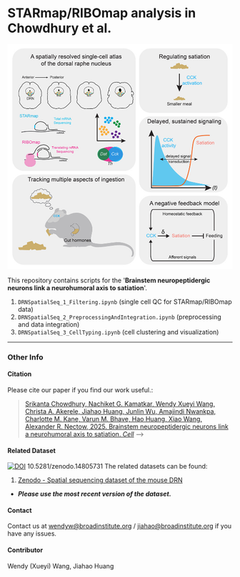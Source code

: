 # STARmap/RIBOmap analysis in Chowdhury et al.

![image](.example_image.jpg)

This repository contains scripts for the '**Brainstem neuropeptidergic neurons link a neurohumoral axis to satiation**'. 

1. ```DRNSpatialSeq_1_Filtering.ipynb``` (single cell QC for STARmap/RIBOmap data)
2. ```DRNSpatialSeq_2_PreprocessingAndIntegration.ipynb``` (preprocessing and data integration)
3. ```DRNSpatialSeq_3_CellTyping.ipynb``` (cell clustering and visualization)

***

### Other Info

#### Citation

Please cite our paper if you find our work useful.: 

> [Srikanta Chowdhury, Nachiket G. Kamatkar, Wendy Xueyi Wang, Christa A. Akerele, Jiahao Huang, Junlin Wu, Amajindi Nwankpa, Charlotte M. Kane, Varun M. Bhave, Hao Huang, Xiao Wang, Alexander R. Nectow, 2025. Brainstem neuropeptidergic neurons link a neurohumoral axis to satiation. *Cell*](https://www.cell.com/cell/fulltext/S0092-8674(25)00047-9) -->

#### Related Dataset
[![DOI](https://zenodo.org/badge/DOI/10.5281/zenodo.14805731.svg)](https://doi.org/10.5281/zenodo.14805731)
10.5281/zenodo.14805731
The related datasets can be found:
1. [Zenodo - Spatial sequencing dataset of the mouse DRN](https://doi.org/10.5281/zenodo.14805731) 
* ***Please use the most recent version of the dataset.***

#### Contact
Contact us at wendyw@broadinstitute.org / jiahao@broadinstitute.org if you have any issues. 


#### Contributor
Wendy (Xueyi) Wang, Jiahao Huang
